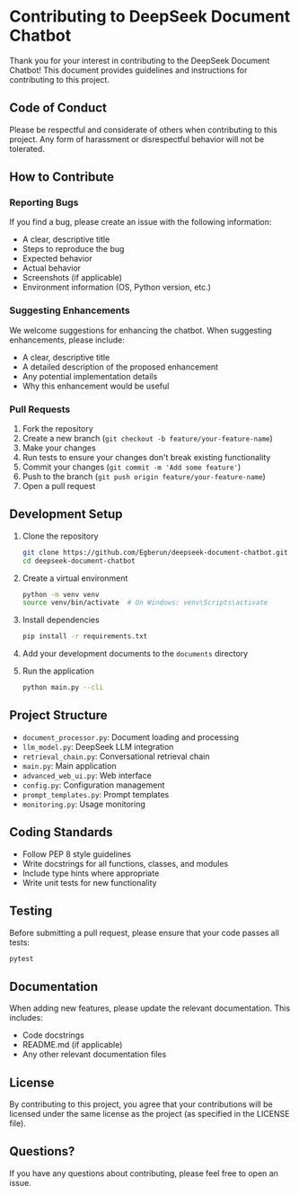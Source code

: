 # Contributing to DeepSeek Document Chatbot

Thank you for your interest in contributing to the DeepSeek Document Chatbot! This document provides guidelines and instructions for contributing to this project.

## Code of Conduct

Please be respectful and considerate of others when contributing to this project. Any form of harassment or disrespectful behavior will not be tolerated.

## How to Contribute

### Reporting Bugs

If you find a bug, please create an issue with the following information:

- A clear, descriptive title
- Steps to reproduce the bug
- Expected behavior
- Actual behavior
- Screenshots (if applicable)
- Environment information (OS, Python version, etc.)

### Suggesting Enhancements

We welcome suggestions for enhancing the chatbot. When suggesting enhancements, please include:

- A clear, descriptive title
- A detailed description of the proposed enhancement
- Any potential implementation details
- Why this enhancement would be useful

### Pull Requests

1. Fork the repository
2. Create a new branch (`git checkout -b feature/your-feature-name`)
3. Make your changes
4. Run tests to ensure your changes don't break existing functionality
5. Commit your changes (`git commit -m 'Add some feature'`)
6. Push to the branch (`git push origin feature/your-feature-name`)
7. Open a pull request

## Development Setup

1. Clone the repository
   ```bash
   git clone https://github.com/Egberun/deepseek-document-chatbot.git
   cd deepseek-document-chatbot
   ```

2. Create a virtual environment
   ```bash
   python -m venv venv
   source venv/bin/activate  # On Windows: venv\Scripts\activate
   ```

3. Install dependencies
   ```bash
   pip install -r requirements.txt
   ```

4. Add your development documents to the `documents` directory

5. Run the application
   ```bash
   python main.py --cli
   ```

## Project Structure

- `document_processor.py`: Document loading and processing
- `llm_model.py`: DeepSeek LLM integration
- `retrieval_chain.py`: Conversational retrieval chain
- `main.py`: Main application
- `advanced_web_ui.py`: Web interface
- `config.py`: Configuration management
- `prompt_templates.py`: Prompt templates
- `monitoring.py`: Usage monitoring

## Coding Standards

- Follow PEP 8 style guidelines
- Write docstrings for all functions, classes, and modules
- Include type hints where appropriate
- Write unit tests for new functionality

## Testing

Before submitting a pull request, please ensure that your code passes all tests:

```bash
pytest
```

## Documentation

When adding new features, please update the relevant documentation. This includes:

- Code docstrings
- README.md (if applicable)
- Any other relevant documentation files

## License

By contributing to this project, you agree that your contributions will be licensed under the same license as the project (as specified in the LICENSE file).

## Questions?

If you have any questions about contributing, please feel free to open an issue.